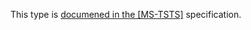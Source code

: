 This type is [documened in the [MS-TSTS]](https://learn.microsoft.com/en-us/openspecs/windows_protocols/ms-tsts/cec2dadd-3495-462f-a726-94b335e96a16) specification.
